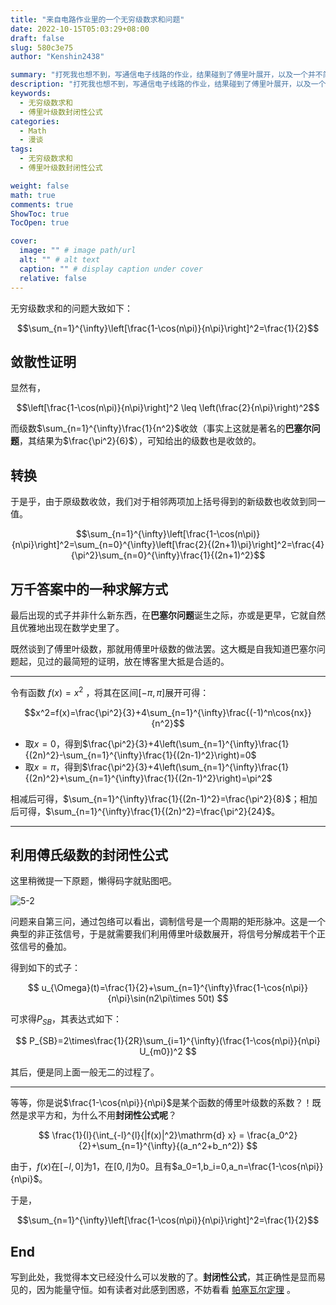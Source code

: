 ```yaml
---
title: "来自电路作业里的一个无穷级数求和问题"
date: 2022-10-15T05:03:29+08:00
draft: false
slug: 580c3e75
author: "Kenshin2438"

summary: "打死我也想不到，写通信电子线路的作业，结果碰到了傅里叶展开，以及一个并不简单但为人所熟知的无穷级数求和问题。当然，利用傅里叶级数的封闭性公式，或许才是本题的最优解……"
description: "打死我也想不到，写通信电子线路的作业，结果碰到了傅里叶展开，以及一个并不简单但为人所熟知的无穷级数求和问题。当然，利用傅里叶级数的封闭性公式，或许才是本题的最优解……"
keywords: 
  - 无穷级数求和
  - 傅里叶级数封闭性公式
categories: 
  - Math
  - 漫谈
tags: 
  - 无穷级数求和
  - 傅里叶级数封闭性公式

weight: false
math: true
comments: true
ShowToc: true
TocOpen: true

cover:
  image: "" # image path/url
  alt: "" # alt text
  caption: "" # display caption under cover
  relative: false
---
```


无穷级数求和的问题大致如下：

$$\sum_{n=1}^{\infty}\left[\frac{1-\cos(n\pi)}{n\pi}\right]^2=\frac{1}{2}$$

## 敛散性证明

显然有，

$$\left[\frac{1-\cos(n\pi)}{n\pi}\right]^2 \leq \left(\frac{2}{n\pi}\right)^2$$

而级数$\sum_{n=1}^{\infty}\frac{1}{n^2}$收敛（事实上这就是著名的**巴塞尔问题**，其结果为$\frac{\pi^2}{6}$），可知给出的级数也是收敛的。

## 转换

于是乎，由于原级数收敛，我们对于相邻两项加上括号得到的新级数也收敛到同一值。

$$\sum_{n=1}^{\infty}\left[\frac{1-\cos(n\pi)}{n\pi}\right]^2=\sum_{n=0}^{\infty}\left[\frac{2}{(2n+1)\pi}\right]^2=\frac{4}{\pi^2}\sum_{n=0}^{\infty}\frac{1}{(2n+1)^2}$$

## 万千答案中的一种求解方式

最后出现的式子并非什么新东西，在**巴塞尔问题**诞生之际，亦或是更早，它就自然且优雅地出现在数学史里了。

既然谈到了傅里叶级数，那就用傅里叶级数的做法罢。这大概是自我知道巴塞尔问题起，见过的最简短的证明，放在博客里大抵是合适的。

---

令有函数 $f(x)=x^2$ ，将其在区间$[-\pi, \pi]$展开可得：

$$x^2=f(x)=\frac{\pi^2}{3}+4\sum_{n=1}^{\infty}\frac{(-1)^n\cos{nx}}{n^2}$$

+ 取$x=0$，得到$\frac{\pi^2}{3}+4\left(\sum_{n=1}^{\infty}\frac{1}{(2n)^2}-\sum_{n=1}^{\infty}\frac{1}{(2n-1)^2}\right)=0$
+ 取$x=\pi$，得到$\frac{\pi^2}{3}+4\left(\sum_{n=1}^{\infty}\frac{1}{(2n)^2}+\sum_{n=1}^{\infty}\frac{1}{(2n-1)^2}\right)=\pi^2$

相减后可得，$\sum_{n=1}^{\infty}\frac{1}{(2n-1)^2}=\frac{\pi^2}{8}$；相加后可得，$\sum_{n=1}^{\infty}\frac{1}{(2n)^2}=\frac{\pi^2}{24}$。

---

## 利用傅氏级数的封闭性公式

这里稍微提一下原题，懒得码字就贴图吧。

![5-2](/images/assignment_5-2.png)

问题来自第三问，通过包络可以看出，调制信号是一个周期的矩形脉冲。这是一个典型的非正弦信号，于是就需要我们利用傅里叶级数展开，将信号分解成若干个正弦信号的叠加。

得到如下的式子：

$$
u_{\Omega}(t)=\frac{1}{2}+\sum_{n=1}^{\infty}\frac{1-\cos{n\pi}}{n\pi}\sin(n2\pi\times 50t)
$$

可求得$P_{SB}$，其表达式如下：

$$
P_{SB}=2\times\frac{1}{2R}\sum_{i=1}^{\infty}(\frac{1-\cos{n\pi}}{n\pi} U_{m0})^2
$$

其后，便是同上面一般无二的过程了。

---

等等，你是说$\frac{1-\cos{n\pi}}{n\pi}$是某个函数的傅里叶级数的系数？！既然是求平方和，为什么不用**封闭性公式呢**？

$$
\frac{1}{l}{\int_{-l}^{l}{|f(x)|^2}\mathrm{d} x} = \frac{a_0^2}{2}+\sum_{n=1}^{\infty}{(a_n^2+b_n^2)}
$$

由于，$f(x)$在$[-l,0]$为$1$，在$[0,l]$为$0$。且有$a_0=1,b_i=0,a_n=\frac{1-\cos{n\pi}}{n\pi}$。

于是，

$$\sum_{n=1}^{\infty}\left[\frac{1-\cos(n\pi)}{n\pi}\right]^2=\frac{1}{2}$$

## End

写到此处，我觉得本文已经没什么可以发散的了。**封闭性公式**，其正确性是显而易见的，因为能量守恒。如有读者对此感到困惑，不妨看看 [帕塞瓦尔定理](https://zh.m.wikipedia.org/zh-sg/%E5%B8%95%E5%A1%9E%E7%93%A6%E5%B0%94%E5%AE%9A%E7%90%86) 。